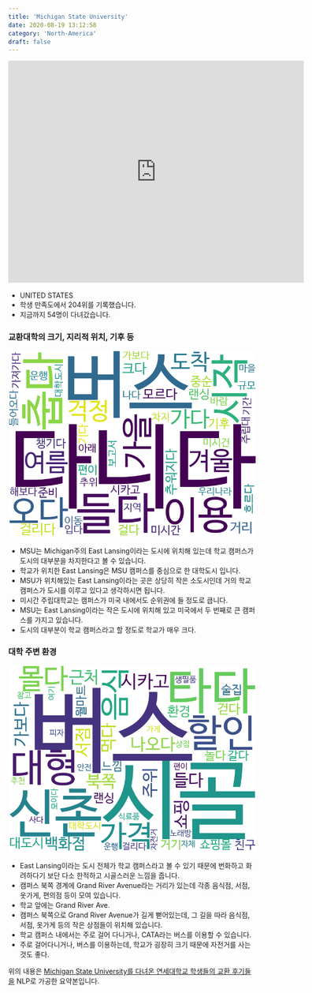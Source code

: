 ```yaml
---
title: 'Michigan State University'
date: 2020-08-19 13:12:58
category: 'North-America'
draft: false
---
```


<iframe
width="600"
height="450"
frameborder="0" style="border:0"
src="https://www.google.com/maps/embed/v1/place?key=AIzaSyC9e1AME-pVmWC4hBpFdu5S4dKzyepa3HQ&q=Michigan+State+University&center=42.701848,-84.4821719&zoom=14" allowfullscreen>
</iframe>


* UNITED STATES
* 학생 만족도에서 204위를 기록했습니다.
* 지금까지 54명이 다녀갔습니다. 

### 교환대학의 크기, 지리적 위치, 기후 등

![gen_info-WordCloud](../univ_wordclouds_okt/gen_info/US000107_gen_info_okt.png)

* MSU는 Michigan주의 East Lansing이라는 도시에 위치해 있는데 학교 캠퍼스가 도시의 대부분을 차지한다고 볼 수 있습니다.
* 학교가 위치한 East Lansing은 MSU 캠퍼스를 중심으로 한 대학도시 입니다.
* MSU가 위치해있는 East Lansing이라는 곳은 상당히 작은 소도시인데 거의 학교 캠퍼스가 도시를 이루고 있다고 생각하시면 됩니다.
* 미시간 주립대학교는 캠퍼스가 미국 내에서도 순위권에 들 정도로 큽니다.
* MSU는 East Lansing이라는 작은 도시에 위치해 있고 미국에서 두 번째로 큰 캠퍼스를 가지고 있습니다.
* 도시의 대부분이 학교 캠퍼스라고 할 정도로 학교가 매우 크다.


### 대학 주변 환경

![env_info-WordCloud](../univ_wordclouds_okt/env_info/US000107_env_info_okt.png)

* East Lansing이라는 도시 전체가 학교 캠퍼스라고 볼 수 있기 때문에 번화하고 화려하다기 보단 다소 한적하고 시골스러운 느낌을 줍니다.
* 캠퍼스 북쪽 경계에 Grand River Avenue라는 거리가 있는데 각종 음식점, 서점, 옷가게, 편의점 등이 모여 있습니다.
* 학교 앞에는 Grand River Ave.
* 캠퍼스 북쪽으로 Grand River Avenue가 길게 뻗어있는데, 그 길을 따라 음식점, 서점, 옷가게 등의 작은 상점들이 위치해 있습니다.
* 학교 캠퍼스 내에서는 주로 걸어 다니거나, CATA라는 버스를 이용할 수 있습니다.
* 주로 걸어다니거나, 버스를 이용하는데, 학교가 굉장히 크기 때문에 자전거를 사는 것도 좋다.


위의 내용은 [Michigan State University를 다녀온 연세대학교 학생들의 교환 후기들을](http://oia.yonsei.ac.kr/partner/expReport.asp?ucode=US000107&bgbn=A) NLP로 가공한 요약본입니다. 
